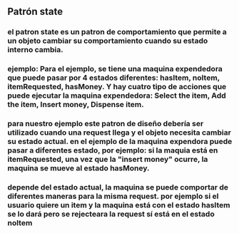 ## Patrón state

### el patron state es un patron de comportamiento que permite a un objeto cambiar su comportamiento cuando su estado interno cambia. 

### ejemplo: Para el ejemplo, se tiene una maquina expendedora que puede pasar por 4 estados diferentes: hasItem, noItem, itemRequested, hasMoney. Y hay cuatro tipo de acciones que puede ejecutar la maquina expendedora: Select the item, Add the item, Insert money, Dispense item. 

### para nuestro ejemplo este patron de diseño debería ser utilizado cuando una request llega y el objeto necesita cambiar su estado actual. en el ejemplo de la maquina expendora puede pasar a diferentes estado, por ejemplo: si la maquia está en itemRequested, una vez que la "insert money" ocurre, la maquina se mueve al estado hasMoney.

### depende del estado actual, la maquina se puede comportar de diferentes maneras para la misma request. por ejemplo si el usuario quiere un item y la maquina está con el estado hasItem se lo dará pero se rejecteara la request sí está en el estado noItem